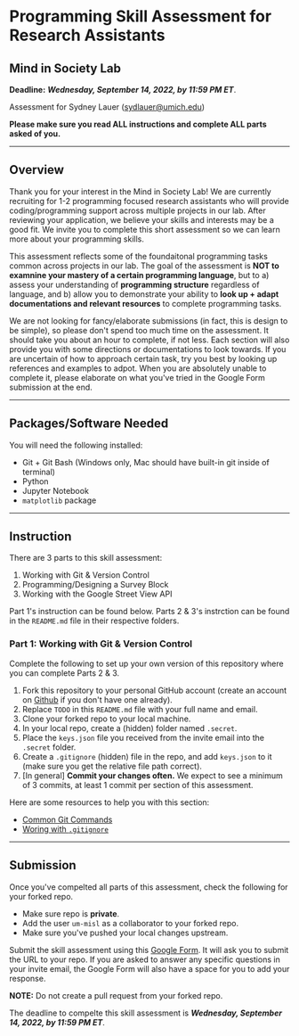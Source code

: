 # Programming Skill Assessment for Research Assistants
## Mind in Society Lab
**Deadline:** ***Wednesday, September 14, 2022, by 11:59 PM ET***.

Assessment for Sydney Lauer (sydlauer@umich.edu)

**Please make sure you read ALL instructions and complete ALL parts asked of you.**

---

## Overview
Thank you for your interest in the Mind in Society Lab! We are currently recruiting for 1-2 programming focused research assistants who will provide coding/programming support across multiple projects in our lab. After reviewing your application, we believe your skills and interests may be a good fit. We invite you to complete this short assessment so we can learn more about your programming skills. 

This assessment reflects some of the foundaitonal programming tasks common across projects in our lab. The goal of the assessment is **NOT to examnine your mastery of a certain programming language**, but to a) assess your understanding of **programming structure** regardless of language, and b) allow you to demonstrate your ability to **look up + adapt documentations and relevant resources** to complete programming tasks. 

We are not looking for fancy/elaborate submissions (in fact, this is design to be simple), so please don't spend too much time on the assessment. It should take you about an hour to complete, if not less. Each section will also provide you with some directions or documentations to look towards. If you are uncertain of how to approach certain task, try you best by looking up references and examples to adpot. When you are absolutely unable to complete it, please elaborate on what you've tried in the Google Form submission at the end.

---

## Packages/Software Needed
You will need the following installed:
- Git + Git Bash (Windows only, Mac should have built-in git inside of terminal)
- Python
- Jupyter Notebook
- `matplotlib` package

---

## Instruction
There are 3 parts to this skill assessment:
1. Working with Git & Version Control
2. Programming/Designing a Survey Block
3. Working with the Google Street View API

Part 1's instruction can be found below. Parts 2 & 3's instrction can be found in the `README.md` file in their respective folders.

### Part 1: Working with Git & Version Control
Complete the following to set up your own version of this repository where you can complete Parts 2 & 3.
1. Fork this repository to your personal GitHub account (create an account on [Github](https://github.com) if you don't have one already). 
1. Replace `TODO` in this `README.md` file with your full name and email.
1. Clone your forked repo to your local machine.
1. In your local repo, create a (hidden) folder named `.secret`. 
1. Place the `keys.json` file you received from the invite email into the `.secret` folder.
1. Create a `.gitignore` (hidden) file in the repo, and add `keys.json` to it (make sure you get the relative file path correct).
1. [In general] **Commit your changes often.** We expect to see a minimum of 3 commits, at least 1 commit per section of this assessment. 

Here are some resources to help you with this section:
- [Common Git Commands](https://education.github.com/git-cheat-sheet-education.pdf)
- [Woring with `.gitignore`](https://www.w3schools.com/git/git_ignore.asp)

---

## Submission
Once you've compelted all parts of this assessment, check the following for your forked repo.
- Make sure repo is **private**.
- Add the user `um-misl` as a collaborator to your forked repo.
- Make sure you've pushed your local changes upstream.

Submit the skill assessment using this [Google Form](https://forms.gle/ozN2gEhfNZnfgCCS7). It will ask you to submit the URL to your repo. If you are asked to answer any specific questions in your invite email, the Google Form will also have a space for you to add your response. 

**NOTE:** Do not create a pull request from your forked repo.

The deadline to compelte this skill assessment is ***Wednesday, September 14, 2022, by 11:59 PM ET***.
